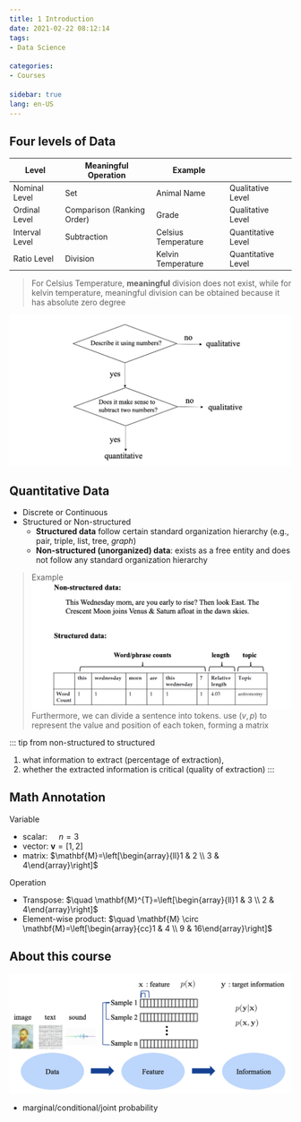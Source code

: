```yaml
---
title: 1 Introduction
date: 2021-02-22 08:12:14
tags: 
- Data Science

categories: 
- Courses

sidebar: true
lang: en-US
---
```



<!-- more -->


## Four levels of Data

|  Level     |  Meaningful Operation     |  Example     |       |
|  ---  |  ---  |  ---  |  ---  |
|  Nominal Level     |  Set     | Animal Name      |   Qualitative Level    |
|  Ordinal Level     |  Comparison (Ranking Order)    |  Grade      |  Qualitative Level     |
|  Interval Level     |  Subtraction     |  Celsius Temperature     | Quantitative Level      |
|  Ratio Level     | Division      |  Kelvin Temperature     |  Quantitative Level   |

> For Celsius Temperature, **meaningful** division does not exist, while for kelvin temperature, meaningful division can be obtained because it has absolute zero degree


![](./img/02-22-08-18-10.png)


## Quantitative Data

- Discrete or Continuous
- Structured or Non-structured
  - **Structured data** follow certain standard organization hierarchy (e.g., pair, triple, list, tree, *graph*)
  - **Non-structured (unorganized) data**: exists as a free entity and does not follow any standard organization hierarchy

> Example
> ![](./img/02-22-08-49-47.png)
> Furthermore, we can divide a sentence into tokens. use $(v,p)$ to represent the value and position of each token, forming a matrix


::: tip
from non-structured to structured
1. what information to extract (percentage of extraction), 
2. whether the extracted information is critical (quality of extraction)
:::

## Math Annotation

Variable
- scalar: $\quad n=3$
- vector: $\mathbf{v}=[1,2]$
- matrix: $\mathbf{M}=\left[\begin{array}{ll}1 & 2 \\ 3 & 4\end{array}\right]$

Operation
- Transpose: $\quad \mathbf{M}^{T}=\left[\begin{array}{ll}1 & 3 \\ 2 & 4\end{array}\right]$
- Element-wise product: $\quad \mathbf{M} \circ \mathbf{M}=\left[\begin{array}{cc}1 & 4 \\ 9 & 16\end{array}\right]$


## About this course

![](./img/02-22-09-04-16.png)

- marginal/conditional/joint probability
